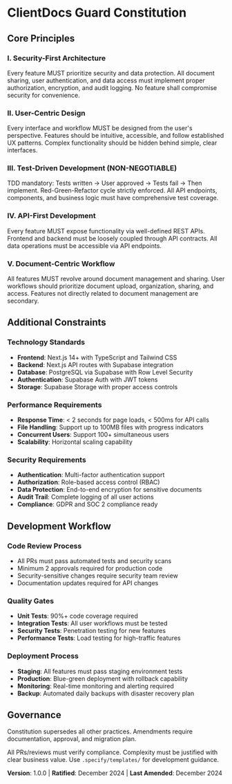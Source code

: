 # ClientDocs Guard Constitution

## Core Principles

### I. Security-First Architecture
Every feature MUST prioritize security and data protection. All document sharing, user authentication, and data access must implement proper authorization, encryption, and audit logging. No feature shall compromise security for convenience.

### II. User-Centric Design
Every interface and workflow MUST be designed from the user's perspective. Features should be intuitive, accessible, and follow established UX patterns. Complex functionality should be hidden behind simple, clear interfaces.

### III. Test-Driven Development (NON-NEGOTIABLE)
TDD mandatory: Tests written → User approved → Tests fail → Then implement. Red-Green-Refactor cycle strictly enforced. All API endpoints, components, and business logic must have comprehensive test coverage.

### IV. API-First Development
Every feature MUST expose functionality via well-defined REST APIs. Frontend and backend must be loosely coupled through API contracts. All data operations must be accessible via API endpoints.

### V. Document-Centric Workflow
All features MUST revolve around document management and sharing. User workflows should prioritize document upload, organization, sharing, and access. Features not directly related to document management are secondary.

## Additional Constraints

### Technology Standards
- **Frontend**: Next.js 14+ with TypeScript and Tailwind CSS
- **Backend**: Next.js API routes with Supabase integration
- **Database**: PostgreSQL via Supabase with Row Level Security
- **Authentication**: Supabase Auth with JWT tokens
- **Storage**: Supabase Storage with proper access controls

### Performance Requirements
- **Response Time**: < 2 seconds for page loads, < 500ms for API calls
- **File Handling**: Support up to 100MB files with progress indicators
- **Concurrent Users**: Support 100+ simultaneous users
- **Scalability**: Horizontal scaling capability

### Security Requirements
- **Authentication**: Multi-factor authentication support
- **Authorization**: Role-based access control (RBAC)
- **Data Protection**: End-to-end encryption for sensitive documents
- **Audit Trail**: Complete logging of all user actions
- **Compliance**: GDPR and SOC 2 compliance ready

## Development Workflow

### Code Review Process
- All PRs must pass automated tests and security scans
- Minimum 2 approvals required for production code
- Security-sensitive changes require security team review
- Documentation updates required for API changes

### Quality Gates
- **Unit Tests**: 90%+ code coverage required
- **Integration Tests**: All user workflows must be tested
- **Security Tests**: Penetration testing for new features
- **Performance Tests**: Load testing for high-traffic features

### Deployment Process
- **Staging**: All features must pass staging environment tests
- **Production**: Blue-green deployment with rollback capability
- **Monitoring**: Real-time monitoring and alerting required
- **Backup**: Automated daily backups with disaster recovery plan

## Governance

Constitution supersedes all other practices. Amendments require documentation, approval, and migration plan.

All PRs/reviews must verify compliance. Complexity must be justified with clear business value. Use `.specify/templates/` for development guidance.

**Version**: 1.0.0 | **Ratified**: December 2024 | **Last Amended**: December 2024